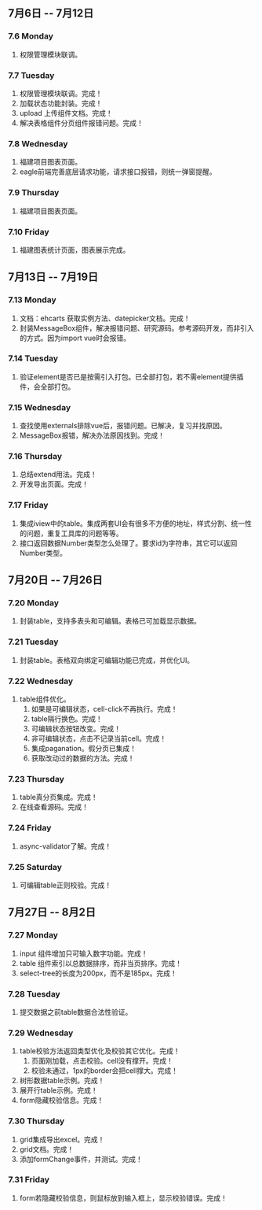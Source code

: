 ## 7月6日 -- 7月12日

### 7.6 Monday
1. 权限管理模块联调。

### 7.7 Tuesday
1. 权限管理模块联调。完成！
2. 加载状态功能封装。完成！
3. upload 上传组件文档。完成！
4. 解决表格组件分页组件报错问题。完成！

### 7.8 Wednesday
1. 福建项目图表页面。
2. eagle前端完善底层请求功能，请求接口报错，则统一弹窗提醒。

### 7.9 Thursday
1. 福建项目图表页面。

### 7.10 Friday
1. 福建图表统计页面，图表展示完成。


## 7月13日 -- 7月19日

### 7.13 Monday
1. 文档：ehcarts 获取实例方法、datepicker文档。完成！
2. 封装MessageBox组件，解决报错问题、研究源码。参考源码开发，而非引入的方式。因为import vue时会报错。

### 7.14 Tuesday
1. 验证element是否已是按需引入打包。已全部打包，若不需element提供插件，会全部打包。

### 7.15 Wednesday
1. 查找使用externals排除vue后，报错问题。已解决，复习并找原因。
2. MessageBox报错，解决办法原因找到。完成！

### 7.16 Thursday
1. 总结extend用法。完成！
2. 开发导出页面。完成！

### 7.17 Friday
1. 集成iview中的table。集成两套UI会有很多不方便的地址，样式分割、统一性的问题，重复工具库的问题等等。
2. 接口返回数据Number类型怎么处理了。要求id为字符串，其它可以返回Number类型。


## 7月20日 -- 7月26日

### 7.20 Monday
1. 封装table，支持多表头和可编辑。表格已可加载显示数据。

### 7.21 Tuesday
1. 封装table。表格双向绑定可编辑功能已完成，并优化UI。

### 7.22 Wednesday
1. table组件优化。
   1. 如果是可编辑状态，cell-click不再执行。完成！
   2. table隔行换色。完成！
   3. 可编辑状态按钮改变。完成！
   4. 非可编辑状态，点击不记录当前cell。完成！
   5. 集成paganation。假分页已集成！
   6. 获取改动过的数据的方法。完成！

### 7.23 Thursday
1. table真分页集成。完成！
2. 在线查看源码。完成！

### 7.24 Friday
1. async-validator了解。完成！

### 7.25 Saturday
1. 可编辑table正则校验。完成！


## 7月27日 -- 8月2日

### 7.27 Monday
1. input 组件增加只可输入数字功能。完成！
2. table 组件索引以总数据排序，而非当页排序。完成！
3. select-tree的长度为200px，而不是185px。完成！

### 7.28 Tuesday
1. 提交数据之前table数据合法性验证。

### 7.29 Wednesday
1. table校验方法返回类型优化及校验其它优化。完成！
   1. 页面刚加载，点击校验。cell没有撑开。完成！
   2. 校验未通过，1px的border会把cell撑大。完成！
2. 树形数据table示例。完成！
3. 展开行table示例。完成！
4. form隐藏校验信息。完成！

### 7.30 Thursday
1. grid集成导出excel。完成！
2. grid文档。完成！
3. 添加formChange事件，并测试。完成！

### 7.31 Friday
1. form若隐藏校验信息，则鼠标放到输入框上，显示校验错误。完成！
